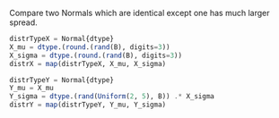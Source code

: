 Compare two Normals which are identical except one has much larger spread.

```julia
distrTypeX = Normal{dtype}
X_mu = dtype.(round.(rand(B), digits=3))
X_sigma = dtype.(round.(rand(B), digits=3))
distrX = map(distrTypeX, X_mu, X_sigma)

distrTypeY = Normal{dtype}
Y_mu = X_mu
Y_sigma = dtype.(rand(Uniform(2, 5), B)) .* X_sigma
distrY = map(distrTypeY, Y_mu, Y_sigma)
```